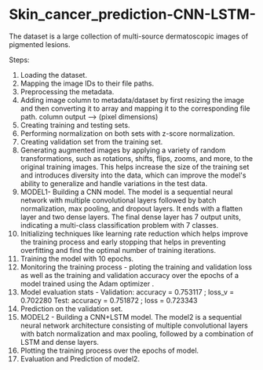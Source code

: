 # Skin_cancer_prediction-CNN-LSTM-

The dataset is a large collection of multi-source dermatoscopic images of pigmented lesions.

Steps:
1. Loading the dataset.
2. Mapping the image IDs to their file paths.
3. Preprocessing the metadata.
4. Adding image column to metadata/dataset by first resizing the image and then converting it to array and mapping it to the corresponding file path. column output --> (pixel dimensions)
5. Creating training and testing sets.
6. Performing normalization on both sets with z-score normalization.
7. Creating validation set from the training set.
8. Generating augmented images by applying a variety of random transformations, such as rotations, shifts, flips, zooms, and more, to the original training images. 
   This helps increase the size of the training set and introduces diversity into the data, which can improve the model's ability to generalize and handle variations in the test data.
9. MODEL1- Building a CNN model. The model is a sequential neural network with multiple convolutional layers followed by batch normalization, max pooling, and dropout layers. It ends with a flatten layer and two    dense layers. The final dense layer has 7 output units, indicating a multi-class classification problem with 7 classes.
10. Initializing techniques like learning rate reduction which helps improve the training process and early stopping that helps in preventing overfitting and find the optimal number of training iterations.
11. Training the model with 10 epochs.
12. Monitoring the training process - ploting the training and validation loss as well as the training and validation accuracy over the epochs of a model trained using the Adam optimizer .
13. Model evaluation stats - Validation: accuracy = 0.753117  ;  loss_v = 0.702280
                             Test: accuracy = 0.751872  ;  loss = 0.723343
14. Prediction on the validation set.
15. MODEL2 - Building a CNN+LSTM model. The model2 is a sequential neural network architecture consisting of multiple convolutional layers with batch normalization and max pooling, followed by a combination of       LSTM and dense layers.
16. Plotting the training process over the epochs of model.
17. Evaluation and Prediction of model2. 
